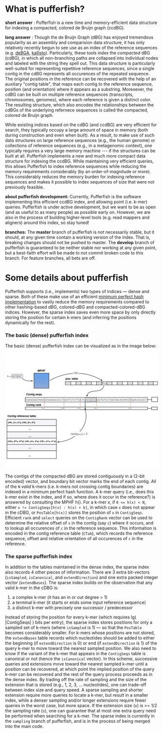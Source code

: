 # What is pufferfish?

**short answer** : Pufferfish is a new time and memory-efficient data structure for indexing a compacted, colored de Bruijn graph (ccdBG).  

**long answer** : Though the de Bruijn Graph (dBG) has enjoyed tremendous popularity as an assembly and comparision data structure, it has only relatively recently begun to see use as an index of the reference sequences (e.g. [deBGA](https://github.com/HongzheGuo/deBGA), [kallisto](https://github.com/pachterlab/kallisto)).  Particularly, these tools index the _compacted_ dBG (cdBG), in which all non-branching paths are collapsed into individual nodes and labeled with the string they spell out.  This data structure is particularly well-suited for representing repetitive reference sequences, since a single contig in the cdBG represents all occurences of the repeated sequence.  The original positions in the reference can be recovered with the help of an auxiliary "contig table", that maps each contig to the reference sequence, position (and orientation) where it appears as a substring.  Moreoever, the cdBG can be built on multiple reference sequences (transcripts, chromosomes, genomes), where each reference is given a distinct color.  The resulting structure, which also encodes the relationships between the cdBGs of the underlying refernece sequences is called the compacted, colored de Bruijn graph.

While existing indices based on the cdBG (and ccdBG) are very efficient for search, they typically occupy a large amount of space in memory (both during construction and even when built).  As a result, to make use of such data structures on large reference sequences (e.g., the human genome) or collections of reference sequences (e.g., in a metagenomic context), one typically requires a very large memory machine --- if the structures can be built at all.  Pufferfish implements a new and much more compact data structure for indexing the ccdBG.  While maintaining very efficient queries, this allows Pufferfish to index reference sequences while reducing the memory requirements considerably (by an order-of-magnitude or more).  This considerably reduces the memory burden for indexing reference sequences and makes it possible to index sequences of size that were not previously feasible.

**about pufferfish development:**
Currently, Pufferfish is the software implementing this efficient ccdBG index, and allowing point (i.e. k-mer) queries.  Pufferfish is under active development, but we want to be as open (and as useful to as many people) as possible early on. However, we are also in the process of building higher-level tools (e.g. read mappers and aligners) around this index, so stay tuned!

**branches:**
The **master** branch of pufferfish is _not_ necessarily stable, but it should, at any given time contain a working version of the index.  That is, breaking changes should not be pushed to master.  The **develop** branch of pufferfish is guaranteed to be neither stable nor working at any given point, but a best-faith effort will be made to not commit broken code to this branch.  For feature branches, all bets are off.

# Some details about pufferfish

Pufferfish supports (i.e., implements) two types of indices — dense and sparse.  Both of these make use of an efficient [minimum perfect hash implementation](https://github.com/rizkg/BBHash) to vastly reduce the memory requirements compared to other hashing-based dBG, colored-dBG and compacted-colored-dBG indices.  However, the sparse index saves even more space by only directly storing the position for certain k-mers (and inferring the positions dynamically for the rest).

### The basic (dense) pufferfish index

The basic (dense) pufferfish index can be visualized as in the image below:

![dense pufferfish index](https://github.com/COMBINE-lab/pufferfish/blob/master/doc/dense_index_diagram.jpg "dense pufferfish index")

The contigs of the compacted dBG are stored contiguously in a (2-bit encoded) vector, and boundary bit vector marks the end of each contig.  All of the `N` *valid* k-mers (i.e. k-mers not crossing contig boundaries) are indexed in a minimum perfect hash function.  A k-mer query (i.e., does this k-mer exist in the index, and if so, where does it occur in the reference?) is answered by consulting the MPHF h().  For a k-mer x, if `0 <= h(x) < N`, either `x != ContigSeqs[h(x) : h(x) + k]`, in which case `x` does not appear in the cDBG, or `PosTable[h(x)]` stores the position of `x` in `ContigSeqs`.  Efficient `rank` and `select` queries on the `ContigRank` vector can be used to determine the relative offset of `x` in the contig (say `c`) where it occurs, and to lookup all occurences of `c` in the reference sequence.  This information is encoded in the contig reference table (`CTab`), which records the reference sequence, offset and relative orientation of all occurences of `c` in the reference.

### The sparse pufferfish index

In addition to the tables maintained in the dense index, the sparse index also records 4 other pieces of information.  There are 3 extra bit-vectors (`isSampled`, `isCanonical`, and `extendDirection`) and one extra packed integer vector (`extendBases`).  The sparse index builds on the observation that any valid k-mer in the cDBG is:

1. a complex k-mer (it has an in or out degree > 1)
2. a terminal k-mer (it starts or ends some input reference sequence)
3. a distinct k-mer with precisely one successor / predecessor
  
Instead of storing the position for every k-mer (which requires lg( |ContigSeqs| ) bits per entry), the sparse index stores positions for only a sampled set of k-mers (where `isSampled` is 1) — so that the `PosTable` becomes considerably smaller.  For k-mers whose positions are not stored, the `extendBases` table records which nucleotides should be added to either the beginning (if `extendDirection` is 0) or end (if `extendDirection` is 1) of the query k-mer to move toward the nearest sampled position.  We also need to know if the variant of the k-mer that appears in the `ContigSeqs` table is canonical or not (hence the `isCanonical` vector).  In this scheme, successive queries and extensions move toward the nearest sampled k-mer until a position can be recovered, at which point the implied position of the query k-mer can be recovered and the rest of the query process proceeds as in the dense index.  By trading off the rate of sampling and the size of the extension that is stored (e.g., 1, 2, 3, ... nucleotides), one can trade-off between index size and query speed.  A sparse sampling and shorter extension require more queries to locate a k-mer, but result in a smaller index, while a denser sampling and/or longer extensions require fewer queries in the worst case, but more space.  If the extension size (`e`) is >= 1/2 the sampling rate (`s`), one can guarantee that at most one extra query need be performed when searching for a k-mer. The sparse index is currently in the `sampling` branch of pufferfish, and is in the process of being merged into the main code.

